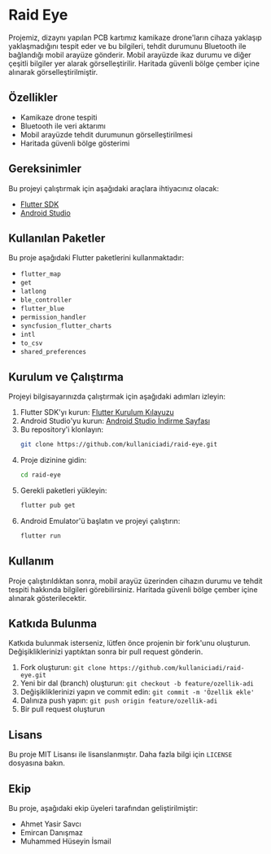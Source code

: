 # Raid Eye

Projemiz, dizaynı yapılan PCB kartımız kamikaze drone'ların cihaza yaklaşıp yaklaşmadığını tespit eder ve bu bilgileri, tehdit durumunu Bluetooth ile bağlandığı mobil arayüze gönderir. Mobil arayüzde ikaz durumu ve diğer çeşitli bilgiler yer alarak görselleştirilir. Haritada güvenli bölge çember içine alınarak görselleştirilmiştir.

## Özellikler

- Kamikaze drone tespiti
- Bluetooth ile veri aktarımı
- Mobil arayüzde tehdit durumunun görselleştirilmesi
- Haritada güvenli bölge gösterimi

## Gereksinimler

Bu projeyi çalıştırmak için aşağıdaki araçlara ihtiyacınız olacak:

- [Flutter SDK](https://flutter.dev/docs/get-started/install)
- [Android Studio](https://developer.android.com/studio)

## Kullanılan Paketler

Bu proje aşağıdaki Flutter paketlerini kullanmaktadır:

- `flutter_map`
- `get`
- `latlong`
- `ble_controller`
- `flutter_blue`
- `permission_handler`
- `syncfusion_flutter_charts`
- `intl`
- `to_csv`
- `shared_preferences`

## Kurulum ve Çalıştırma

Projeyi bilgisayarınızda çalıştırmak için aşağıdaki adımları izleyin:

1. Flutter SDK'yı kurun: [Flutter Kurulum Kılavuzu](https://flutter.dev/docs/get-started/install)
2. Android Studio'yu kurun: [Android Studio İndirme Sayfası](https://developer.android.com/studio)
3. Bu repository'i klonlayın:
    ```sh
    git clone https://github.com/kullaniciadi/raid-eye.git
    ```
4. Proje dizinine gidin:
    ```sh
    cd raid-eye
    ```
5. Gerekli paketleri yükleyin:
    ```sh
    flutter pub get
    ```
6. Android Emulator'ü başlatın ve projeyi çalıştırın:
    ```sh
    flutter run
    ```

## Kullanım

Proje çalıştırıldıktan sonra, mobil arayüz üzerinden cihazın durumu ve tehdit tespiti hakkında bilgileri görebilirsiniz. Haritada güvenli bölge çember içine alınarak gösterilecektir.

## Katkıda Bulunma

Katkıda bulunmak isterseniz, lütfen önce projenin bir fork'unu oluşturun. Değişikliklerinizi yaptıktan sonra bir pull request gönderin.

1. Fork oluşturun: `git clone https://github.com/kullaniciadi/raid-eye.git`
2. Yeni bir dal (branch) oluşturun: `git checkout -b feature/ozellik-adi`
3. Değişikliklerinizi yapın ve commit edin: `git commit -m 'Özellik ekle'`
4. Dalınıza push yapın: `git push origin feature/ozellik-adi`
5. Bir pull request oluşturun

## Lisans

Bu proje MIT Lisansı ile lisanslanmıştır. Daha fazla bilgi için `LICENSE` dosyasına bakın.

## Ekip

Bu proje, aşağıdaki ekip üyeleri tarafından geliştirilmiştir:

- Ahmet Yasir Savcı
- Emircan Danışmaz
- Muhammed Hüseyin İsmail

